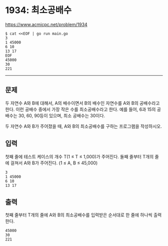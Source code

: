 # 1934: 최소공배수

https://www.acmicpc.net/problem/1934

```
$ cat <<EOF | go run main.go
3
1 45000
6 10
13 17
EOF
45000
30
221
```

---

## 문제

두 자연수 A와 B에 대해서, A의 배수이면서 B의 배수인 자연수를 A와 B의 공배수라고
한다. 이런 공배수 중에서 가장 작은 수를 최소공배수라고 한다. 예를 들어, 6과
15의 공배수는 30, 60, 90등이 있으며, 최소 공배수는 30이다.

두 자연수 A와 B가 주어졌을 때, A와 B의 최소공배수를 구하는 프로그램을
작성하시오.

## 입력

첫째 줄에 테스트 케이스의 개수 T(1 ≤ T ≤ 1,000)가 주어진다. 둘째 줄부터 T개의
줄에 걸쳐서 A와 B가 주어진다. (1 ≤ A, B ≤ 45,000)

```
3
1 45000
6 10
13 17
```

## 출력

첫째 줄부터 T개의 줄에 A와 B의 최소공배수를 입력받은 순서대로 한 줄에 하나씩
출력한다.

```
45000
30
221
```
